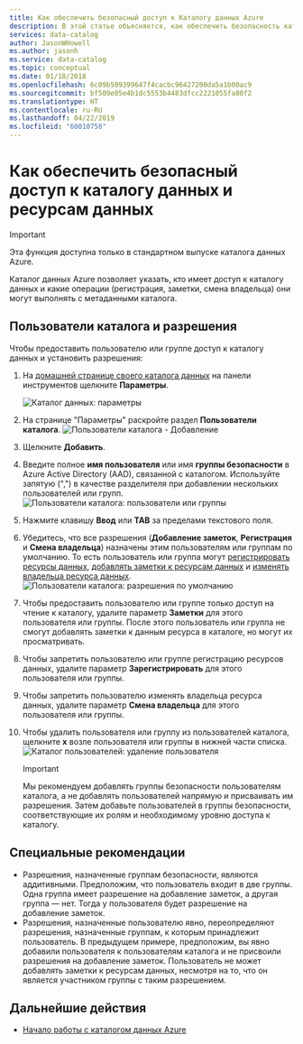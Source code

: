 ```yaml
---
title: Как обеспечить безопасный доступ к Каталогу данных Azure
description: В этой статье объясняется, как обеспечить безопасность каталога и ресурсов данных.
services: data-catalog
author: JasonWHowell
ms.author: jasonh
ms.service: data-catalog
ms.topic: conceptual
ms.date: 01/18/2018
ms.openlocfilehash: 6c09b509399647f4cacbc96427200da5a1b00ac9
ms.sourcegitcommit: bf509e05e4b1dc5553b4483dfcc2221055fa80f2
ms.translationtype: HT
ms.contentlocale: ru-RU
ms.lasthandoff: 04/22/2019
ms.locfileid: "60010758"
---
```

# <a name="how-to-secure-access-to-data-catalog-and-data-assets"></a>Как обеспечить безопасный доступ к каталогу данных и ресурсам данных
> [!IMPORTANT]
> Эта функция доступна только в стандартном выпуске каталога данных Azure.

Каталог данных Azure позволяет указать, кто имеет доступ к каталогу данных и какие операции (регистрация, заметки, смена владельца) они могут выполнять c метаданными каталога. 

## <a name="catalog-users-and-permissions"></a>Пользователи каталога и разрешения
Чтобы предоставить пользователю или группе доступ к каталогу данных и установить разрешения:

1. На [домашней странице своего каталога данных](https://www.azuredatacatalog.com) на панели инструментов щелкните **Параметры**.

    ![Каталог данных: параметры](media/data-catalog-how-to-secure-catalog/data-catalog-settings.png)
2. На странице "Параметры" раскройте раздел **Пользователи каталога**.
    ![Пользователи каталога - Добавление](media/data-catalog-how-to-secure-catalog/data-catalog-add-button.png)
3. Щелкните **Добавить**.
4. Введите полное **имя пользователя** или имя **группы безопасности** в Azure Active Directory (AAD), связанной с каталогом. Используйте запятую (",") в качестве разделителя при добавлении нескольких пользователей или групп.
    ![Пользователи каталога: пользователи или группы](media/data-catalog-how-to-secure-catalog/data-catalog-users-groups.png)
5. Нажмите клавишу **Ввод** или **TAB** за пределами текстового поля. 
6.  Убедитесь, что все разрешения (**Добавление заметок**, **Регистрация** и **Смена владельца**) назначены этим пользователям или группам по умолчанию. То есть пользователь или группа могут [регистрировать ресурсы данных]( data-catalog-how-to-register.md), [добавлять заметки к ресурсам данных]( data-catalog-how-to-annotate.md) и [изменять владельца ресурса данных]( data-catalog-how-to-manage.md). 
    ![Пользователи каталога: разрешения по умолчанию](media/data-catalog-how-to-secure-catalog/data-catalog-default-permissions.png)
7.  Чтобы предоставить пользователю или группе только доступ на чтение к каталогу, удалите параметр **Заметки** для этого пользователя или группы. После этого пользователь или группа не смогут добавлять заметки к данным ресурса в каталоге, но могут их просматривать. 
8.  Чтобы запретить пользователю или группе регистрацию ресурсов данных, удалите параметр **Зарегистрировать** для этого пользователя или группы.
9.  Чтобы запретить пользователю изменять владельца ресурса данных, удалите параметр **Смена владельца** для этого пользователя или группы. 
10. Чтобы удалить пользователя или группу из пользователей каталога, щелкните **x** возле пользователя или группы в нижней части списка. 
    ![Каталог пользователей: удаление пользователя](media/data-catalog-how-to-secure-catalog/data-catalog-delete-user.png)

    > [!IMPORTANT]
    > Мы рекомендуем добавлять группы безопасности пользователям каталога, а не добавлять пользователей напрямую и присваивать им разрешения. Затем добавьте пользователей в группы безопасности, соответствующие их ролям и необходимому уровню доступа к каталогу.

## <a name="special-considerations"></a>Специальные рекомендации

- Разрешения, назначенные группам безопасности, являются аддитивными. Предположим, что пользователь входит в две группы. Одна группа имеет разрешение на добавление заметок, а другая группа — нет. Тогда у пользователя будет разрешение на добавление заметок. 
- Разрешения, назначенные пользователю явно, переопределяют разрешения, назначенные группам, к которым принадлежит пользователь. В предыдущем примере, предположим, вы явно добавили пользователя к пользователям каталога и не присвоили разрешения на добавление заметок. Пользователь не может добавлять заметки к ресурсам данных, несмотря на то, что он является участником группы с таким разрешением.

## <a name="next-steps"></a>Дальнейшие действия
- [Начало работы с каталогом данных Azure](data-catalog-get-started.md)

